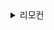 <details>
<summary>리모컨</summary>

컴퓨터실에서 수업 중인 정보 선생님은 냉난방기의 온도를 조절하려고 한다.
냉난방기가 멀리 있어서 리모컨으로 조작하려고 하는데, 리모컨의 온도 조절 버튼
은 다음과 같다.
 1) 온도를 1도 올리는 버튼
 2) 온도를 1도 내리는 버튼
 3) 온도를 5도 올리는 버튼
 4) 온도를 5도 내리는 버튼
 5) 온도를 10도 올리는 버튼
 6) 온도를 10도 내리는 버튼
 
이와 같이 총 6개의 버튼으로 목표 온도를 조절해야 한다.

현재 설정 온도와 변경하고자 하는 목표 온도가 주어지면 이 버튼들을 이용하여
목표 온도로 변경하고자 한다.

이 때 버튼 누름의 최소 횟수를 구하시오. 예를 들어, 7도에서 34도로 변경하는 경우,
7 → 17 → 27 → 32 → 33 → 34
 이렇게 총 5번 누르면 된다

**입력**
---
현재 온도 a와 목표 온도 b가 입력된다(0 <= a, b <= 40). 

**출력**
---
최소한의 버튼 사용으로 목표 온도가 되는 버튼 누름의 횟수를 출력한다

| Input     | Output |
| --------- |--------|
| 7 34      | 5      |
</details>
